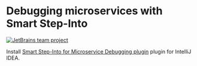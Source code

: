 # Debugging microservices with Smart Step-Into

[![JetBrains team project](http://jb.gg/badges/team.svg)](https://confluence.jetbrains.com/display/ALL/JetBrains+on+GitHub)

Install [Smart Step-Into for Microservice Debugging plugin](https://plugins.jetbrains.com/plugin/18260-smart-step-into-for-microservice-debugging) plugin for IntelliJ IDEA.